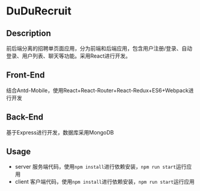 # DuDuRecruit

## Description
前后端分离的招聘单页面应用，分为前端和后端应用，包含用户注册/登录、自动登录、用户列表、聊天等功能。采用React进行开发。

## Front-End
结合Antd-Mobile，使用React+React-Router+React-Redux+ES6+Webpack进行开发

## Back-End
基于Express进行开发，数据库采用MongoDB

## Usage
- server
服务端代码，使用`npm install`进行依赖安装，`npm run start`运行应用
- client
客户端代码，使用`npm install`进行依赖安装，`npm run start`运行应用
